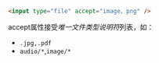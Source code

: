 ```html
<input type="file" accept="image、png" />
```
accept属性接受*唯一文件类型说明符*列表，如：
- `.jpg,.pdf`
- `audio/*`,`image/*`